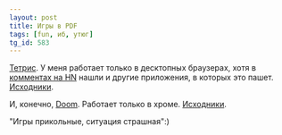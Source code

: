 ```yaml
---
layout: post
title: Игры в PDF
tags: [fun, иб, утюг]
tg_id: 583
---
```

[Тетрис](https://th0mas.nl/downloads/pdftris.pdf). У меня работает только в десктопных браузерах, хотя в [комментах на HN](https://news.ycombinator.com/item?id=42645218) нашли и другие приложения, в которых это пашет. [Исходники](https://github.com/ThomasRinsma/pdftris/blob/main/gengrid.py).

И, конечно, [Doom](https://doompdf.pages.dev/doom.pdf). Работает только в хроме. [Исходники](https://github.com/ading2210/doompdf).

"Игры прикольные, ситуация страшная":)
